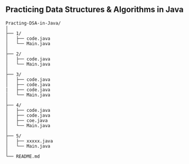 ## Practicing Data Structures & Algorithms in Java

```
Practing-DSA-in-Java/
│
├── 1/
│   ├── code.java
│   └── Main.java
│
├── 2/
│   ├── code.java
│   └── Main.java
│
├── 3/
│   ├── code.java
│   ├── code.java
|   ├── code.java
│   └── Main.java
│
├── 4/
│   ├── code.java
│   ├── code.java
│   ├── coe.java
│   └── Main.java
│
├── 5/
│   ├── xxxxx.java
│   └── Main.java
│
└── README.md
```
